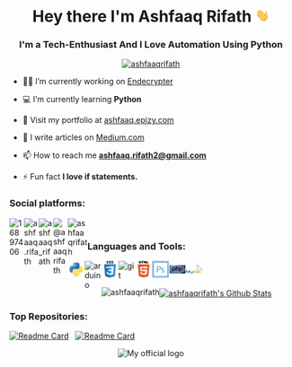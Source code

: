 <h1 align="center">Hey there I'm Ashfaaq Rifath <img src="https://raw.githubusercontent.com/ABSphreak/ABSphreak/master/gifs/Hi.gif" width="25px"> </h1>
<h3 align="center">I'm a Tech-Enthusiast And I Love Automation Using Python</h3>

<p align="center"> <a href="https://github.com/ryo-ma/github-profile-trophy"><img src="https://github-profile-trophy.vercel.app/?username=ashfaaqrifath&show_icons=true&theme=dracula" alt="ashfaaqrifath" /></a> </p>

- 👨‍💻 I’m currently working on [Endecrypter](https://github.com/ashfaaqrifath/Endecrypter)

- 💻 I’m currently learning **Python**

- 🙋 Visit my portfolio at [ ashfaaq.epizy.com](https://ashfaaq.epizy.com/)

- 📝 I write articles on [ Medium.com](https://ashfaaqrifath.medium.com/)

- 📫 How to reach me **ashfaaq.rifath2@gmail.com**

- ⚡ Fun fact **I love if statements.**

<h3 align="left">Social platforms:</h3>
<p align="left">
<a href="https://stackoverflow.com/users/16897406" target="blank"><img align="left" src="https://raw.githubusercontent.com/rahuldkjain/github-profile-readme-generator/master/src/images/icons/Social/stack-overflow.svg" alt="16897406" width="26px" /></a>
  
<a href="https://fb.com/ashfaaq.rifath" target="blank"><img align="left" src="https://raw.githubusercontent.com/rahuldkjain/github-profile-readme-generator/master/src/images/icons/Social/facebook.svg" alt="ashfaaq.rifath" width="26px" /></a>
  
<a href="https://instagram.com/ashfaaq_rifath" target="blank"><img align="left" src="https://raw.githubusercontent.com/rahuldkjain/github-profile-readme-generator/master/src/images/icons/Social/instagram.svg" alt="ashfaaq_rifath" width="26px" /></a>
  
<a href="https://medium.com/@ashfaaqrifath" target="blank"><img align="left" src="https://raw.githubusercontent.com/rahuldkjain/github-profile-readme-generator/master/src/images/icons/Social/medium.svg" alt="@ashfaaqrifath" width="26px" /></a>
  
<a href="https://auth.geeksforgeeks.org/user/ashfaaqrifath" target="blank"><img align="left" src="https://raw.githubusercontent.com/rahuldkjain/github-profile-readme-generator/master/src/images/icons/Social/geeks-for-geeks.svg" alt="ashfaaqrifath" width="35px" /></a>
</p>

<br/>

<h3 align="left">Languages and Tools:</h3>

<p align="left"> <a href="https://www.python.org" target="_blank" rel="noreferrer"> <img align="left" src="https://raw.githubusercontent.com/devicons/devicon/master/icons/python/python-original.svg" alt="python" width="30px"> </a> <a href="https://www.arduino.cc/" target="_blank" rel="noreferrer"> <img align="left" src="https://cdn.worldvectorlogo.com/logos/arduino-1.svg" alt="arduino" width="30px"/> </a> <a href="https://www.w3schools.com/css/" target="_blank" rel="noreferrer"> <img align="left"  src="https://raw.githubusercontent.com/devicons/devicon/master/icons/css3/css3-original-wordmark.svg" alt="css3" width="30px"/> </a> <a href="https://git-scm.com/" target="_blank" rel="noreferrer"> <img align="left" src="https://www.vectorlogo.zone/logos/git-scm/git-scm-icon.svg" alt="git" width="30px"/> <a href="https://www.mysql.com/" target="_blank" rel="noreferrer"> <img src="https://raw.githubusercontent.com/devicons/devicon/master/icons/mysql/mysql-original-wordmark.svg" alt="mysql" width="30px"/> </a> <a href="https://www.w3.org/html/" target="_blank" rel="noreferrer"> <img align="left" src="https://raw.githubusercontent.com/devicons/devicon/master/icons/html5/html5-original-wordmark.svg" alt="html5" width="30px"/> </a> </a> <a href="https://www.photoshop.com/en" target="_blank" rel="noreferrer"> <img align="left" src="https://raw.githubusercontent.com/devicons/devicon/master/icons/photoshop/photoshop-line.svg" alt="photoshop" width="30px"/> </a> <a href="https://www.php.net" target="_blank" rel="noreferrer"> <img align="left" src="https://raw.githubusercontent.com/devicons/devicon/master/icons/php/php-original.svg" alt="php" width="30px"/> </a> </p>

<a href="https://github.com/anuraghazra/github-readme-stats"><img align="left" src="https://github-readme-stats.vercel.app/api/top-langs?username=ashfaaqrifath&show_icons=true&locale=en&layout=compact&title_color=7A7ADB&icon_color=00FF00&text_color=D3D3D3&bg_color=0,000000,130F40&border_radius=15px" alt="ashfaaqrifath" /></a>  <a href="https://github.com/anuraghazra/github-readme-stats"><img align="center" src="https://github-readme-stats.vercel.app/api?username=ashfaaqrifath&include_all_commits=true&count_private=true&show_icons=true&line_height=20&title_color=7A7ADB&icon_color=3DDC84&text_color=D3D3D3&bg_color=0,000000,130F40&border_radius=15px" alt="ashfaaqrifath's Github Stats" /></a>

<h3 align="left">Top Repositories:</h3>

[![Readme Card](https://github-readme-stats.vercel.app/api/pin/?username=ashfaaqrifath&repo=Endecrypter&title_color=7A7ADB&icon_color=3DDC84&text_color=D3D3D3&bg_color=0,000000,130F40&border_radius=15px)](https://github.com/ashfaaqrifath/Endecrypter)&nbsp;&nbsp;&nbsp;[![Readme Card](https://github-readme-stats.vercel.app/api/pin/?username=ashfaaqrifath&repo=Speechtron&title_color=7A7ADB&icon_color=3DDC84&text_color=D3D3D3&bg_color=0,000000,130F40&border_radius=15px)](https://github.com/ashfaaqrifath/Speechtron)

<center><img src="https://ashfaaqrifath.github.io/aq%20logo.png" alt="My official logo"></center>
